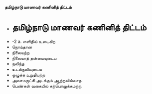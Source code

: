 **தமிழ்நாடு மாணவர் கணினித் திட்டம்**
- # தமிழ்நாடு மாணவர் கணினித் திட்டம்
- -2 a. எளிதில் உடைகிற
- நொய்தான
- நிலையற்ற
- நிலையாத் தன்மையுடைய
- நலிந்த
- உடல்நலிவுடைய
- ஒழுக்க உறுதியற்ற
- அவாமருட்சி அடக்கும் ஆற்றலில்லாத
- பெண்கள் வகையில் கற்பொழுக்கமற்ற.


